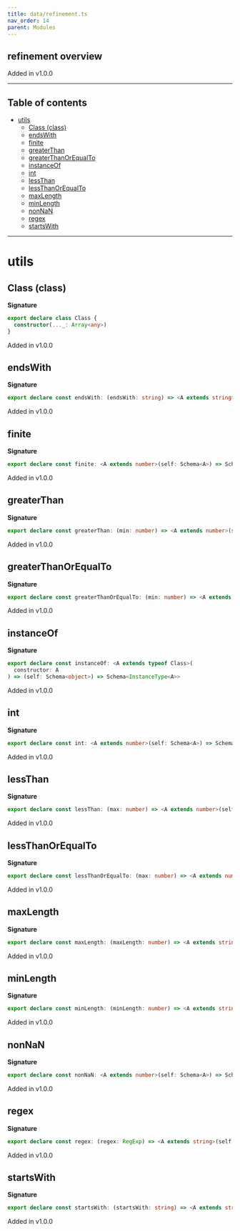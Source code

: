 ```yaml
---
title: data/refinement.ts
nav_order: 14
parent: Modules
---
```


## refinement overview

Added in v1.0.0

---

<h2 class="text-delta">Table of contents</h2>

- [utils](#utils)
  - [Class (class)](#class-class)
  - [endsWith](#endswith)
  - [finite](#finite)
  - [greaterThan](#greaterthan)
  - [greaterThanOrEqualTo](#greaterthanorequalto)
  - [instanceOf](#instanceof)
  - [int](#int)
  - [lessThan](#lessthan)
  - [lessThanOrEqualTo](#lessthanorequalto)
  - [maxLength](#maxlength)
  - [minLength](#minlength)
  - [nonNaN](#nonnan)
  - [regex](#regex)
  - [startsWith](#startswith)

---

# utils

## Class (class)

**Signature**

```ts
export declare class Class {
  constructor(..._: Array<any>)
}
```

Added in v1.0.0

## endsWith

**Signature**

```ts
export declare const endsWith: (endsWith: string) => <A extends string>(self: Schema<A>) => Schema<A>
```

Added in v1.0.0

## finite

**Signature**

```ts
export declare const finite: <A extends number>(self: Schema<A>) => Schema<A>
```

Added in v1.0.0

## greaterThan

**Signature**

```ts
export declare const greaterThan: (min: number) => <A extends number>(self: Schema<A>) => Schema<A>
```

Added in v1.0.0

## greaterThanOrEqualTo

**Signature**

```ts
export declare const greaterThanOrEqualTo: (min: number) => <A extends number>(self: Schema<A>) => Schema<A>
```

Added in v1.0.0

## instanceOf

**Signature**

```ts
export declare const instanceOf: <A extends typeof Class>(
  constructor: A
) => (self: Schema<object>) => Schema<InstanceType<A>>
```

Added in v1.0.0

## int

**Signature**

```ts
export declare const int: <A extends number>(self: Schema<A>) => Schema<A>
```

Added in v1.0.0

## lessThan

**Signature**

```ts
export declare const lessThan: (max: number) => <A extends number>(self: Schema<A>) => Schema<A>
```

Added in v1.0.0

## lessThanOrEqualTo

**Signature**

```ts
export declare const lessThanOrEqualTo: (max: number) => <A extends number>(self: Schema<A>) => Schema<A>
```

Added in v1.0.0

## maxLength

**Signature**

```ts
export declare const maxLength: (maxLength: number) => <A extends string>(self: Schema<A>) => Schema<A>
```

Added in v1.0.0

## minLength

**Signature**

```ts
export declare const minLength: (minLength: number) => <A extends string>(self: Schema<A>) => Schema<A>
```

Added in v1.0.0

## nonNaN

**Signature**

```ts
export declare const nonNaN: <A extends number>(self: Schema<A>) => Schema<A>
```

Added in v1.0.0

## regex

**Signature**

```ts
export declare const regex: (regex: RegExp) => <A extends string>(self: Schema<A>) => Schema<A>
```

Added in v1.0.0

## startsWith

**Signature**

```ts
export declare const startsWith: (startsWith: string) => <A extends string>(self: Schema<A>) => Schema<A>
```

Added in v1.0.0
